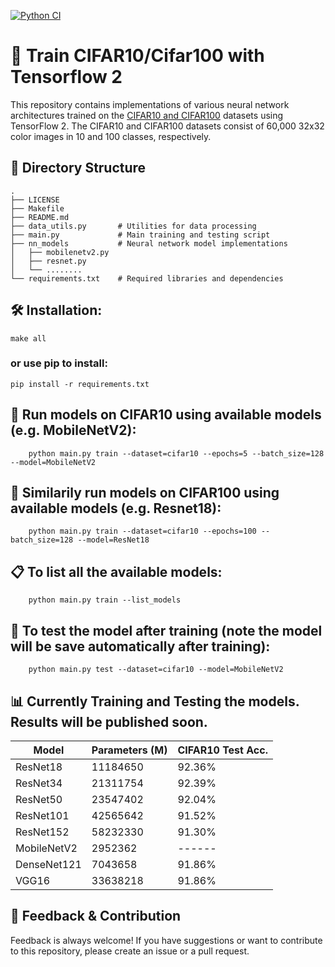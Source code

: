 [![Python CI](https://github.com/hussainsan/tensorflow_cifar/actions/workflows/python_ci.yml/badge.svg)](https://github.com/hussainsan/tensorflow_cifar/actions/workflows/python_ci.yml)

# 🚀 Train CIFAR10/Cifar100 with Tensorflow 2

This repository contains implementations of various neural network architectures trained on the [CIFAR10 and CIFAR100](https://www.cs.toronto.edu/~kriz/cifar.html) datasets using TensorFlow 2. The CIFAR10 and CIFAR100 datasets consist of 60,000 32x32 color images in 10 and 100 classes, respectively.


## 📂 Directory Structure
```plaintext
.
├── LICENSE
├── Makefile
├── README.md
├── data_utils.py       # Utilities for data processing
├── main.py             # Main training and testing script
├── nn_models           # Neural network model implementations
│   ├── mobilenetv2.py
│   ├── resnet.py
│   └── ........ 
└── requirements.txt    # Required libraries and dependencies
```

## 🛠️ Installation:
```
make all
```
### or use pip to install:
```
pip install -r requirements.txt
```

## 🤖 Run models on CIFAR10 using available models (e.g. MobileNetV2):
```
    python main.py train --dataset=cifar10 --epochs=5 --batch_size=128 --model=MobileNetV2

```

## 🤖 Similarily run models on CIFAR100 using available models (e.g. Resnet18):
```
    python main.py train --dataset=cifar10 --epochs=100 --batch_size=128 --model=ResNet18

```
## 📋 To list all the available models:
```
    python main.py train --list_models

```

## 🧪 To test the model after training (note the model will be save automatically after training):
```
    python main.py test --dataset=cifar10 --model=MobileNetV2

```


## 📊 Currently Training and Testing the models. Results will be published soon. 

| Model           |Parameters (M)|CIFAR10 Test Acc.|
|-----------------|---------|---------|
| ResNet18        |11184650| 92.36%	  |
| ResNet34        |21311754| 92.39%	  |
| ResNet50        |23547402| 92.04%	  |
| ResNet101       |42565642| 91.52%	  |
| ResNet152       |58232330| 91.30%	  |
| MobileNetV2     |2952362| ------  |
| DenseNet121     |7043658| 91.86%	  |
| VGG16           |33638218| 91.86%	  |

## 📢 Feedback & Contribution
Feedback is always welcome! If you have suggestions or want to contribute to this repository, please create an issue or a pull request.
